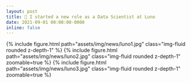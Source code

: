 ```yaml
---
layout: post
title: 🚀 I started a new role as a Data Scientist at Luno
date: 2021-09-01 00:00:00-0000
inline: false
---
```


{% include figure.html path="assets/img/news/luno1.jpg" class="img-fluid rounded z-depth-1" %}
{% include figure.html path="assets/img/news/luno2.jpg" class="img-fluid rounded z-depth-1" zoomable=true %}
{% include figure.html path="assets/img/news/luno3.jpg" class="img-fluid rounded z-depth-1" zoomable=true %}
